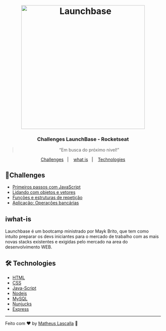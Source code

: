 <h1 align="center">
    <img alt="Launchbase" src="https://storage.googleapis.com/golden-wind/bootcamp-launchbase/logo.png" width="400px" />
</h1>

<h3 align="center">
  Challenges LaunchBase - Rocketseat
</h3>

<blockquote align="center">“Em busca do próximo nivel!”</blockquote>


<p align="center">
  <a href="#:rocket:Challenges">Challenges</a>&nbsp;&nbsp;&nbsp;|&nbsp;&nbsp;&nbsp;
  <a href="#:information_source:what-is">what is</a>&nbsp;&nbsp;&nbsp;|&nbsp;&nbsp;&nbsp;
  <a href="#🛠 Technologies">Technologies</a>
</p>

## :rocket:Challenges

- [Primeiros passos com JavaScript](MODULO1/Primeiros-passos-com-JS)
- [Lidando com objetos e vetores](MODULO1/Lidando-com-objetos-e-vetores)
- [Funções e estruturas de repetição](MODULO1/Funções-e-estruturas-de-repetição)
- [Aplicação: Operações bancárias](MODULO1/Aplicação-Operações-bancárias)


## :information_source:what-is
Launchbase é um bootcamp ministrado por Mayk Brito, que tem como intuito preparar os devs iniciantes para o mercado de trabalho com as mais novas stacks existentes e exigidas pelo mercado na area do desenvolvimento WEB.


## 🛠 Technologies
- [HTML][HTML]
- [CSS][CSS]
- [Java-Script][Java-Script]
- [Nodejs][Nodejs]
- [MySQL][MySQL]
- [Nunjucks][Nunjucks]
- [Express][Express]


---


Feito com :heart: by [Matheus Lascalla][Matheus Lascalla] :wave: 

[nodejs]: https://nodejs.org/
[CSS]:https://developer.mozilla.org/en-US/docs/Web/CSS
[Java-Script]:https://developer.mozilla.org/en-US/docs/Glossary/JavaScript
[Nunjucks]:https://mozilla.github.io/nunjucks/
[MySQL]:https://www.mysql.com/
[HTML]:https://developer.mozilla.org/en-US/docs/Web/HTML
[Express]:https://expressjs.com/pt-br/
[Matheus Lascalla]:https://www.linkedin.com/in/matheus-nb/

